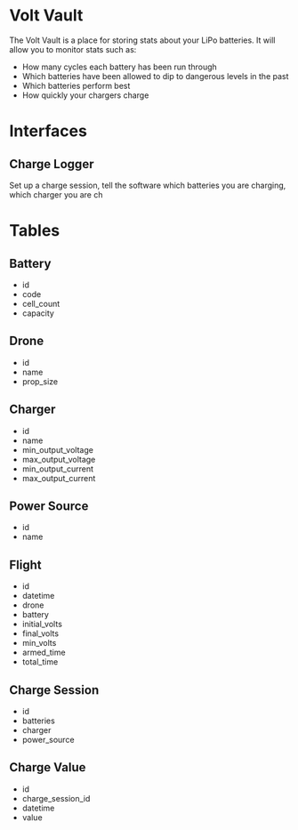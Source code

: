 # Volt Vault
The Volt Vault is a place for storing stats about your LiPo batteries. It will allow you to monitor stats such as:
- How many cycles each battery has been run through
- Which batteries have been allowed to dip to dangerous levels in the past
- Which batteries perform best
- How quickly your chargers charge

# Interfaces
## Charge Logger
Set up a charge session, tell the software which batteries you are charging, which charger you are ch

# Tables
## Battery
- id
- code
- cell_count
- capacity

## Drone
- id
- name
- prop_size

## Charger
- id
- name
- min_output_voltage
- max_output_voltage
- min_output_current
- max_output_current

## Power Source
- id
- name

## Flight
- id
- datetime
- drone
- battery
- initial_volts
- final_volts
- min_volts
- armed_time
- total_time

## Charge Session
- id
- batteries
- charger
- power_source

## Charge Value
- id
- charge_session_id
- datetime
- value
